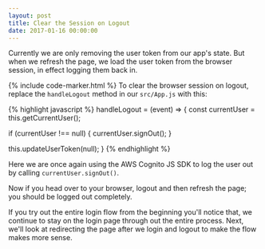 ```yaml
---
layout: post
title: Clear the Session on Logout
date: 2017-01-16 00:00:00
---
```


Currently we are only removing the user token from our app's state. But when we refresh the page, we load the user token from the browser session, in effect logging them back in.

{% include code-marker.html %} To clear the browser session on logout, replace the `handleLogout` method in our `src/App.js` with this:

{% highlight javascript %}
handleLogout = (event) => {
  const currentUser = this.getCurrentUser();

  if (currentUser !== null) {
    currentUser.signOut();
  }

  this.updateUserToken(null);
}
{% endhighlight %}

Here we are once again using the AWS Cognito JS SDK to log the user out by calling `currentUser.signOut()`.

Now if you head over to your browser, logout and then refresh the page; you should be logged out completely.

If you try out the entire login flow from the beginning you'll notice that, we continue to stay on the login page through out the entire process. Next, we'll look at redirecting the page after we login and logout to make the flow makes more sense.
